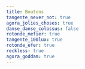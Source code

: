 ```yaml
---
title: Boutons
tangente_never_not: true
agora_jolies_choses: true
danse_danse_colossus: false
rotonde_mefier: true
tangente_100lux: true
rotonde_efer: true
reckless: true
agora_goddam: true
---
```

